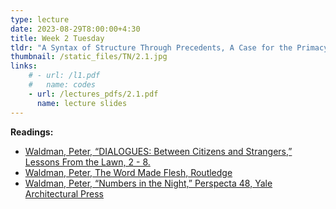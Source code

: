```yaml
---
type: lecture
date: 2023-08-29T8:00:00+4:30
title: Week 2 Tuesday
tldr: "A Syntax of Structure Through Precedents, A Case for the Primacy of Gravity."
thumbnail: /static_files/TN/2.1.jpg
links: 
    # - url: /l1.pdf
    #   name: codes
    - url: /lectures_pdfs/2.1.pdf
      name: lecture slides
---
```

**Readings:**
- [Waldman, Peter, “DIALOGUES: Between Citizens and Strangers,” Lessons From the Lawn, 2 - 8.](/readings_pdfs/week2/TH/r1.pdf)
- [Waldman, Peter, The Word Made Flesh, Routledge](/readings_pdfs/week2/TH/r2.pdf)
- [Waldman, Peter, “Numbers in the Night,” Perspecta 48, Yale Architectural Press](/readings_pdfs/week2/TH/r3.pdf)


